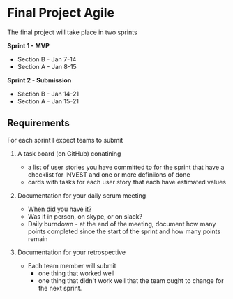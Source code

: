 # Final Project Agile

The final project will take place in two sprints

**Sprint 1 - MVP**

- Section B - Jan 7-14
- Section A - Jan 8-15

**Sprint 2 - Submission**

- Section B - Jan 14-21
- Section A - Jan 15-21

## Requirements

For each sprint I expect teams to submit

1. A task board (on GitHub) conatining
	*  a list of user stories you have committed to for the sprint that have a checklist for INVEST and one or more definiions of done
	*  cards with tasks for each user story that each have estimated values

2. Documentation for your daily scrum meeting
	* When did you have it?
	* Was it in person, on skype, or on slack?
	* Daily burndown - at the end of the meeting, document how many points completed since the start of the sprint and how many points remain

3. Documentation for your retrospective
	* Each team member will submit
		* one thing that worked well
		* one thing that didn't work well that the team ought to change for the next sprint.
 
